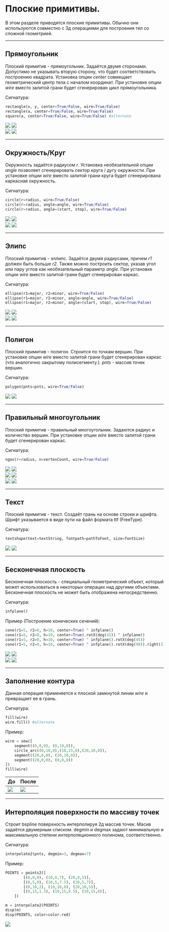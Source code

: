 # Плоские примитивы.
В этом разделе приводятся плоские примитивы. Обычно они используются совместно с 3д операциями для построения тел со сложной геометрией.

---
## Прямоугольник
Плоский примитив - прямоугольник. Задаётся двумя сторонами. Допустимо не указывать вторую сторону, что будет соответствовать построению квадрата. Установка опции _center_ совмещает геометрический центр тела с началом координат. При установке опции _wire_ вместо залитой грани будет сгенерирован цикл прямоугольника.

Сигнатура:
```python
rectangle(x, y, center=True/False, wire=True/False)
rectangle(a, center=True/False, wire=True/False)
square(a, center=True/False, wire=True/False) #alternate
```
![](../images/generic/rectangle0.png)
![](../images/generic/rectangle1.png)  
![](../images/generic/rectangle2.png)
![](../images/generic/rectangle3.png)  

---
## Окружность/Круг
Окружность задаётся радиусом _r_. Установка необязательной опции _angle_ позволяет сгенерировать сектор круга / дугу окружности.
При установке опции _wire_ вместо залитой грани круга будет сгенерирована каркасная окружность.

Сигнатура:
```python
circle(r=radius, wire=True/False)
circle(r=radius, angle=angle, wire=True/False)
circle(r=radius, angle=(start, stop), wire=True/False)
```
![](../images/generic/circle0.png)
![](../images/generic/circle1.png)  
![](../images/generic/circle2.png)
![](../images/generic/circle3.png)  

---
## Элипс
Плоский примитив - эллипс. Задаётся двумя радиусами, причем _r1_ должен быть больше _r2_. Также можно построить сектор, указав угол или пару углов как необязательный параметр _angle_.
При установке опции _wire_ вместо залитой грани будет сгенерирован каркас.

Сигнатура:
```python
ellipse(r1=major, r2=minor, wire=True/False)
ellipse(r1=major, r2=minor, angle=angle, wire=True/False)
ellipse(r1=major, r2=minor, angle=(start, stop), wire=True/False)
```
![](../images/generic/ellipse0.png)
![](../images/generic/ellipse1.png)  
![](../images/generic/ellipse2.png)
![](../images/generic/ellipse3.png)  

---
## Полигон
Плоский примитив - полигон. Строится по точкам вершин.
При установке опции _wire_ вместо залитой грани будет сгенерирован каркас (что аналогично закрытому полисегменту.).
_pnts_ - массив точек вершин.

Сигнатура:
```python
polygon(pnts=pnts, wire=True/False)
```
![](../images/generic/polygon0.png)
![](../images/generic/polygon1.png)  

---
## Правильный многоугольник
Плоский примитив - правильный многоугольник. Задаются радиус и количество вершин.
При установке опции _wire_ вместо залитой грани будет сгенерирован каркас.

Сигнатура:
```python
ngon(r=radius, n=vertexCount, wire=True/False)
```
![](../images/generic/ngon0.png)
![](../images/generic/ngon1.png)  
![](../images/generic/ngon2.png)
![](../images/generic/ngon3.png)  
![](../images/generic/ngon4.png)
![](../images/generic/ngon5.png)  

---
## Текст
Плоский примитив - текст. Создаёт грань на основе строки и шрифта. Шрифт указывается в виде пути на файл формата ttf (FreeType).

Сигнатура:
```python
textshape(text=textString, fontpath=pathToFont, size=fontSize)
```
![](../images/generic/textshape0.png)
![](../images/generic/textshape1.png)  

---
## Бесконечная плоскость
Бесконечная плоскость - специальный геометрический объект, который может использоваться в некоторых операцих над другими объектами.
Бесконечная плоскость не может быть отображена непосредственно.

Сигнатура:
```python
infplane()
```

Пример (Построение конических сечений):
```python
cone(r1=5, r2=0, h=10, center=True) ^ infplane()
cone(r1=5, r2=0, h=10, center=True).rotX(deg(45)) ^ infplane()
cone(r1=5, r2=0, h=10, center=True) ^ infplane().rotX(deg(45))
cone(r1=5, r2=0, h=10, center=True) ^ infplane().rotX(deg(90)).right(3)
```
![](../images/generic/infplane01.png)
![](../images/generic/infplane0.png)  
![](../images/generic/infplane1.png)
![](../images/generic/infplane2.png)  

----------------------------------
## Заполнение контура
Данная операция применяется к плоской замкнутой линии _wire_ и превращает ее в грань.

Сигнатура:
```python
fill(wire)
wire.fill() #alternate
```

Пример:
```python
wire = sew([
	segment((0,0,0), (0,10,0)), 
	circle_arc((0,10,0),(10,15,0),(20,10,0)), 
	segment((20,0,0), (20,10,0)),
	segment((20,0,0), (0,0,0))
])
fill(wire)
```

|До|После|
|--|--|
|![](../images/generic/fill0.png)|![](../images/generic/fill1.png)|


----------------------------------
## Интерполяция поверхности по массиву точек
Строит bspline поверхность интерполируя 2д массив точек. Масив задаётся двумерным списком.
degmin и degmax задают минимальную и максимальную степени интерполяционного полинома, соответственно.

Сигнатура:
```python
interpolate2(pnts, degmin=3, degmax=7)
```

Пример:
```python
POINTS = points2([
		[(0,0,0), (10,0,7), (20,0,5)],
		[(0,5,0), (10,5,7.5), (20,5,7)],
		[(0,10,2), (10,10,8), (20,10,5)],
		[(0,15,1.3), (10,15,8.5), (20,15,6)],
	])

m = interpolate2(POINTS)
disp(m)
disp(POINTS, color=color.red)
```

![](../images/generic/interpolate20.png)